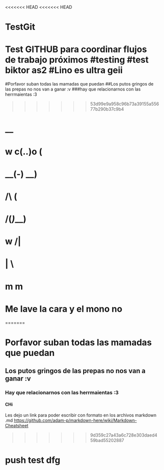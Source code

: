 <<<<<<< HEAD
<<<<<<< HEAD
# TestGit
Test GITHUB para coordinar flujos de trabajo próximos
#testing 
#test biktor as2
#Lino es ultra geii
=======
#Porfavor suban todas las mamadas que puedan
##Los putos gringos de las prepas no nos van a ganar :v
###hay que relacionarnos con las herrmaientas :3
>>>>>>> 53d99e9a958c96b73a39155a55677b290b37c9b4
#          __
#     w  c(..)o   (
#      \__(-)    __)
#          /\   (
#         /(_)___)
#         w /|
#          | \
#         m  m
# Me lave la cara y el mono no
=======
# Porfavor suban todas las mamadas que puedan
## Los putos gringos de las prepas no nos van a ganar :v
### Hay que relacionarnos con las herrmaientas :3
#### CHi

Les dejo un link para poder escribir con formato en los archivos markdown .md
https://github.com/adam-p/markdown-here/wiki/Markdown-Cheatsheet
>>>>>>> 9d359c27a43a6c728e303daed459bad55202887
# push test dfg
